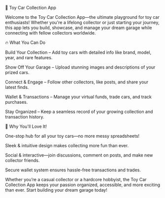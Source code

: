 🚗 Toy Car Collection App

Welcome to the Toy Car Collection App—the ultimate playground for toy car enthusiasts! Whether you're a lifelong collector or just starting your journey, this app lets you build, showcase, and manage your dream garage while connecting with fellow collectors worldwide. 

🔥 What You Can Do

 Build Your Collection – Add toy cars with detailed info like brand, model, year, and rare features.
 
 Show Off Your Garage – Upload stunning images and descriptions of your prized cars.
 
 Connect & Engage – Follow other collectors, like posts, and share your latest finds.
 
 Wallet & Transactions – Manage your virtual funds, trade cars, and track purchases.
 
 Stay Organized – Keep a seamless record of your growing collection and transaction history.

🌟 Why You'll Love It!

 One-stop hub for all your toy cars—no more messy spreadsheets!

 Sleek & intuitive design makes collecting more fun than ever.

 Social & interactive—join discussions, comment on posts, and make new collector friends.

Secure wallet system ensures hassle-free transactions and trades.

Whether you’re a casual collector or a hardcore hobbyist, the Toy Car Collection App keeps your passion organized, accessible, and more exciting than ever. Start building your dream garage today! 


